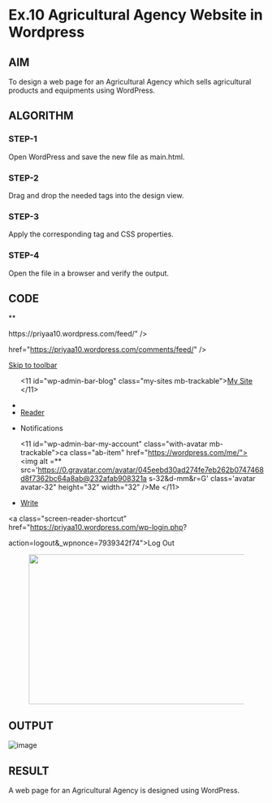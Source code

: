 # Ex.10 Agricultural Agency Website in Wordpress 
## AIM
  To design a web page for an Agricultural Agency which sells agricultural products and equipments using WordPress.

## ALGORITHM
### STEP-1
  Open WordPress and save the new file as main.html.

### STEP-2
  Drag and drop the needed tags into the design view.

### STEP-3
  Apply the corresponding tag and CSS properties.

### STEP-4
  Open the file in a browser and verify the output.
  
## CODE
**<IDOCTYPE html>

<html lang="en">

<head>

<meta charset="UTF-8" />

<meta name="viewport" content="width=device-width, initial-scale=1" />

<meta name="robots' content='max-image-preview:large" />

<title>&lt; strong&gt; &lt; em&gt; World of Nature and Organic&lt;/em&gt;&lt;/strong&gt;</title> <link rel="dns-prefetch' href='//s@.wp.com" />

<link rel='dns-prefetch" href='//wordpress.com" />

<link href='https://fonts.gstatic.com' crossorigin rel="preconnect" />

<link rel="alternate" type="application/rss+xml" title="&lt; strong&gt;&lt;em&gt; World of

Nature and Organic&lt; /em&gt;&lt;/strong&gt; &raquo; Feed" href="https://priyaa10.wordpress.com/feed/" />

<link rel="alternate" type="application/rss+xml" title="&lt; strong&gt;&lt;em&gt; world of Nature and Organic&lt;/em&gt ;&lt;/strong&gt; Braquo; Comments Feed"

href="https://priyaa10.wordpress.com/comments/feed/" />

<script type="text/javascript"> /* <![CDATA[ */ function addLoadEvent (func) { var oldonload = window.onload; if (typeof window.onload != "function') { window.onload = funci

} else { window.onload = function () { oldonload(); func();

-

</script> <style> img.wp-smiley, img. emoji { display: inline !important; border: none !important; box-shadow: none !important; height: 1em !important; width: 1em !important; margin: 0 0.07em !important; vertical-align: -0. 1em !important; background: none !important; padding: @ !important;

</style>

<style id='wpcom-admin-bar-inline-css'>

.admin-bar { position: inherit !important; top: auto !important;

-

.admin-bar .goog-te-banner-frame { top: 32px !important

@media screen and (max-width: 782px) {

.admin-bar .goog-te-banner-frame { top: 46px !important;

@media screen and (max-width: 480px) {

.admin-bar .goog-te-banner-frame { position: absolute;
}
}

</style>

<body class="home blog logged-in admin-bar no-customize-support wp-embed-responsive customizer-styles-applied jetpack-reblog-enabled highlander-enabled highlander-light hasmarketing-bar has-marketing-bar-theme-storia">

<div id="wpadminbar" class="nojq nojs ltr nav-unification">

<a class="screen-reader-shortcut" href="#wp-toolbar" tabindex="1">Skip to toolbar</a>

<div class="quicklinks" id="wp-toolbar" role="navigation" aria-label="Toolbar" tabindex="0">

<ul id="wp-admin-bar-root-default" class="ab-top-menu">

<11 id="wp-admin-bar-blog" class="my-sites mb-trackable"><a class="ab-item" href="https://wordpress.com/sites/priyaa10.wordpress.com">My Site</a>	</11>

<li id="wp-admin-bar-jumptotop-button-menu"><a class="ab-item" href="#">

<div id="jumptotop"><span class="noticon noticon-top"></span></div></a>	</li> <li id="wp-admin-bar-newdash" class="mb-trackable"><a class="ab-item" href="https://wordpress.com/read">Reader</a>	</11>	</ul>

<ul id="wp-admin-bar-top-secondary" class="ab-top-secondary ab-topmenu">

<li id="wp-admin-bar-notes" class="menupop">	<div class="ab-item ab-empty-item" ><span id="wpnt-notes-unread-count" class="wont-loading wpn-read"></span> <span class="noticon noticon-bell"></span><span class="ab-text">Notifications</span></div> <div id="wpnt-notes-panel2" style="display:none" lang="en" dir="Itr"><div class="wpnt-notespanel-header"><span class="wpnt-notes-header"></span><span class="wpnt-notes-panel-link"> </span></div></div>	</11>

<11 id="wp-admin-bar-my-account" class="with-avatar mb-trackable">ca class="ab-item" href="https://wordpress.com/me/"><img alt =** src='https://0.gravatar.com/avatar/045eebd30ad274fe7eb262b0747468d8f7362bc64a8ab@232afab908321a s-32&#038;d-mm&#038;r=G' class='avatar avatar-32" height="32" width="32" /><span class="abtext">Me</span></a>	</11>

<li id="wp-admin-bar-ab-new-post" class="mb-trackable"><a class="ab-item" href="https://wordpress.com/post/priyaa10.wordpress.com"><span>Write</span></a> </11>	</ul>

</div>

<a class="screen-reader-shortcut" href="https://priyaa10.wordpress.com/wp-login.php?

action=logout&#038;_wpnonce=7939342f74">Log Out</a>

</div>

<div class="wp-site-blocks">

<main class="wp-block-group has-global-padding is-layout-flow wp-container-19 wp-blockgroup-is-layout-flow">

<div class="wp-block-group alignfull is-layout-flow wp-block-group-is-layout-flow" style="padding-top:var( -- wp -- preset -- spacing -- 80)">

<div class="wp-block-columns is-layout-flex wp-container-17 wp-block-columns-isplage flex">

<div class="wp-block-column is-layout-flow wp-block-column-is-layout-flow" style="flex-

O ScannedwithOKENScatter

basis:75%">

<div class="wp-block-columns is-layout-flex wp-container-5 wp-block-columns-is-layout-flex"> <div class="wp-block-column is-layout-flow wp-block-column-is-layout-flow" style="flexbasis:66.66%">

<figure class="wp-block-image size-full is-resized wp-duotone-unset-1"><img decoding="async" src="https://priyaa10.files.wordpress.com/2023/06/2-1.jpg" alt="" class="wp-image-15" width="582" height="295" /></figure> </body>

</html>


## OUTPUT
![image](https://github.com/sharaneeya/EX10_Web-Design/assets/119670918/19b43d32-d297-4d88-b92f-22031cbafdf3)



## RESULT
  A web page for an Agricultural Agency is designed using WordPress.
